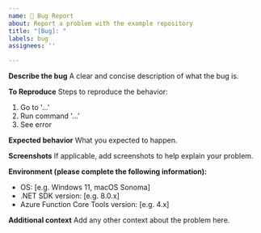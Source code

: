 ```yaml
---
name: 🐛 Bug Report
about: Report a problem with the example repository
title: "[Bug]: "
labels: bug
assignees: ''

---
```


**Describe the bug**
A clear and concise description of what the bug is.

**To Reproduce**
Steps to reproduce the behavior:
1. Go to '...'
2. Run command '...'
3. See error

**Expected behavior**
What you expected to happen.

**Screenshots**
If applicable, add screenshots to help explain your problem.

**Environment (please complete the following information):**
 - OS: [e.g. Windows 11, macOS Sonoma]
 - .NET SDK version: [e.g. 8.0.x]
 - Azure Function Core Tools version: [e.g. 4.x]

**Additional context**
Add any other context about the problem here.
